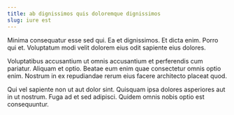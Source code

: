 ```yaml
---
title: ab dignissimos quis doloremque dignissimos
slug: iure est
---
```


Minima consequatur esse sed qui. Ea et dignissimos. Et dicta enim. Porro qui et. Voluptatum modi velit dolorem eius odit sapiente eius dolores.

Voluptatibus accusantium ut omnis accusantium et perferendis cum pariatur. Aliquam et optio. Beatae eum enim quae consectetur omnis optio enim. Nostrum in ex repudiandae rerum eius facere architecto placeat quod.

Qui vel sapiente non ut aut dolor sint. Quisquam ipsa dolores asperiores aut in ut nostrum. Fuga ad et sed adipisci. Quidem omnis nobis optio est consequuntur.
